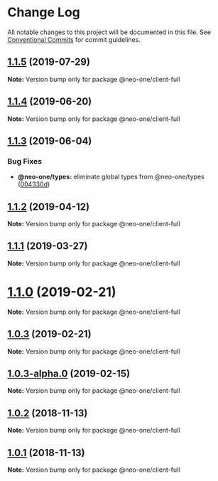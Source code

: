 # Change Log

All notable changes to this project will be documented in this file.
See [Conventional Commits](https://conventionalcommits.org) for commit guidelines.

## [1.1.5](https://github.com/neo-one-suite/neo-one/compare/@neo-one/client-full@1.1.4...@neo-one/client-full@1.1.5) (2019-07-29)

**Note:** Version bump only for package @neo-one/client-full





## [1.1.4](https://github.com/neo-one-suite/neo-one/compare/@neo-one/client-full@1.1.3...@neo-one/client-full@1.1.4) (2019-06-20)

**Note:** Version bump only for package @neo-one/client-full





## [1.1.3](https://github.com/neo-one-suite/neo-one/compare/@neo-one/client-full@1.1.2...@neo-one/client-full@1.1.3) (2019-06-04)


### Bug Fixes

* **@neo-one/types:** eliminate global types from @neo-one/types ([004330d](https://github.com/neo-one-suite/neo-one/commit/004330d))





## [1.1.2](https://github.com/neo-one-suite/neo-one/compare/@neo-one/client-full@1.1.1...@neo-one/client-full@1.1.2) (2019-04-12)

**Note:** Version bump only for package @neo-one/client-full





## [1.1.1](https://github.com/neo-one-suite/neo-one/compare/@neo-one/client-full@1.1.0...@neo-one/client-full@1.1.1) (2019-03-27)

**Note:** Version bump only for package @neo-one/client-full





# [1.1.0](https://github.com/neo-one-suite/neo-one/compare/@neo-one/client-full@1.0.3...@neo-one/client-full@1.1.0) (2019-02-21)

**Note:** Version bump only for package @neo-one/client-full





## [1.0.3](https://github.com/neo-one-suite/neo-one/compare/@neo-one/client-full@1.0.3-alpha.0...@neo-one/client-full@1.0.3) (2019-02-21)

**Note:** Version bump only for package @neo-one/client-full





## [1.0.3-alpha.0](https://github.com/neo-one-suite/neo-one/compare/@neo-one/client-full@1.0.2...@neo-one/client-full@1.0.3-alpha.0) (2019-02-15)

**Note:** Version bump only for package @neo-one/client-full





## [1.0.2](https://github.com/neo-one-suite/neo-one/compare/@neo-one/client-full@1.0.1...@neo-one/client-full@1.0.2) (2018-11-13)

**Note:** Version bump only for package @neo-one/client-full





## [1.0.1](https://github.com/neo-one-suite/neo-one/compare/@neo-one/client-full@1.0.0...@neo-one/client-full@1.0.1) (2018-11-13)

**Note:** Version bump only for package @neo-one/client-full
